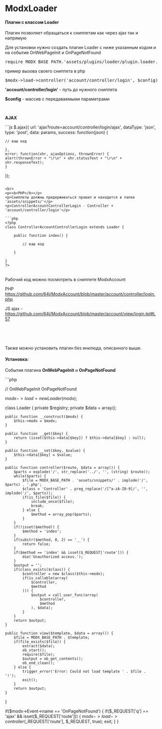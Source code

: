 # ModxLoader

<h4>Плагин с классом Loader</h4>

<p>Плагин позволяет обращаться к сниппетам как через ajax так и напрямую</p>
<p>Для установки нужно создать плагин Loader с ниже указанным кодом и на события OnWebPageInit и OnPageNotFound</p>
<pre>
require MODX_BASE_PATH.'assets/plugins/loader/plugin.loader.php';
</pre>

<p>
пример вызова своего сниппета в php
</p>
<pre>
$modx->load->controller('account/controller/login', $config);
</pre>
<p>
<b>'account/controller/login'</b> - путь до нужного сниппета
</p>
<p>
<p><b>$config</b> - массив с передаваемыми параметрами
</p>

<br>
<p><b>AJAX</b></p>
```js
$.ajax({
    url: 'ajax?route=account/controller/login/ajax',
    dataType: 'json',
    type: 'post',
    data: params,
    success: function(json) {

	// ваш код

    },
    error: function(xhr, ajaxOptions, thrownError) {
	alert(thrownError + "\r\n" + xhr.statusText + "\r\n" + xhr.responseText);
    }
});
```

<br>
<p><b>PHP</b></p>
<p>Сниппеты должны придерживаться правил и находится в папке 'assets/snippets/'</p>
<p>ControllerAccountControllerLogin - Controller + 'account/controller/login'</p>

```php
<?php
class ControllerAccountControllerLogin extends Loader {

	public function index() {
	
		// ваш код
		
	}
	
}
?>
```
<br>
Рабочий код можно посмотреть в сниппете ModxAccount

PHP https://github.com/64j/ModxAccount/blob/master/account/controller/login.php

JS ajax - https://github.com/64j/ModxAccount/blob/master/account/view/login.tpl#L57

<br>
<br>
<br>
<p>Также можно установить плагин без инклюда, описанного выше. </p>
<h4 id="install_modxLoader">Установка:</h4>
<p>События плагина <b>OnWebPageInit</b> и <b>OnPageNotFound</b></p>
```php

// OnWebPageInit OnPageNotFound

$modx->load = new Loader($modx);

class Loader {
	private $registry;
	private $data = array();

	public function __construct($modx) {
		$this->modx = $modx;
	}

	public function __get($key) {
		return (isset($this->data[$key]) ? $this->data[$key] : null);
	}

	public function __set($key, $value) {
		$this->data[$key] = $value;
	}

	public function controller($route, $data = array()) {
		$parts = explode('/', str_replace('../', '', (string) $route));
		while($parts) {
			$file = MODX_BASE_PATH . 'assets/snippets/' . implode('/', $parts) . '.php';
			$class = 'Controller' . preg_replace('/[^a-zA-Z0-9]/', '', implode('/', $parts));
			if(is_file($file)) {
				include_once($file);
				break;
			} else {
				$method = array_pop($parts);
			}
		}
		if(!isset($method)) {
			$method = 'index';
		}
		if(substr($method, 0, 2) == '__') {
			return false;
		}
		if($method == 'index' && isset($_REQUEST['route'])) {
			die('Unauthorized access.');
		}
		$output = '';
		if(class_exists($class)) {
			$controller = new $class($this->modx);
			if(is_callable(array(
				$controller,
				$method
			))) {
				$output = call_user_func(array(
					$controller,
					$method
				), $data);
			}
		}
		return $output;
	}

	public function view($template, $data = array()) {
		$file = MODX_BASE_PATH . $template;
		if(file_exists($file)) {
			extract($data);
			ob_start();
			require($file);
			$output = ob_get_contents();
			ob_end_clean();
		} else {
			trigger_error('Error: Could not load template ' . $file . '!');
			exit();
		}
		return $output;
	}
}

if($modx->Event->name == 'OnPageNotFound') {
	if($_REQUEST['q'] == 'ajax' && isset($_REQUEST['route'])) {
		$modx->load->controller($_REQUEST['route'], $_REQUEST, true);
		exit;
	}
}
```
